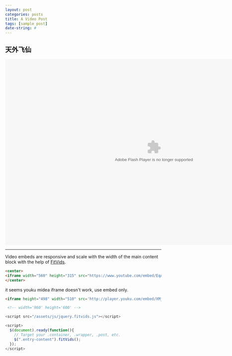 ```yaml
---
layout: post
categories: posts
title: A Video Post
tags: [sample post]
date-string: #
---
```


## 天外飞仙

<embed src='http://player.youku.com/player.php/sid/XMjQ5NDkzMzIwOA==/v.swf' allowFullScreen='true' quality='high' width='960' height='600' align='middle' allowScriptAccess='always' type='application/x-shockwave-flash'><!-- </embed> -->

<script src="/assets/js/jquery.fitvids.js"></script>

<script>
  $(document).ready(function(){
    // Target your .container, .wrapper, .post, etc.
    $(".entry-content").fitVids();
  });
</script>


------


Video embeds are responsive and scale with the width of the main content block with the help of [FitVids](http://fitvidsjs.com/).


```html
<center>
<iframe width="560" height="315" src="https://www.youtube.com/embed/EqAnYPiZiNA" frameborder="0" allowfullscreen></iframe>
</center>
```

it seems youku midea iframe doesn't work, use embed only.

```html
<iframe height="498" width="510" src='http://player.youku.com/embed/XMjQ5NDkzMzIwOA==' frameborder=0 'allowfullscreen'></iframe>

 <!-- width='960' height='600' -->
```

```javascript
<script src="/assets/js/jquery.fitvids.js"></script>

<script>
  $(document).ready(function(){
    // Target your .container, .wrapper, .post, etc.
    $(".entry-content").fitVids();
  });
</script>
```
